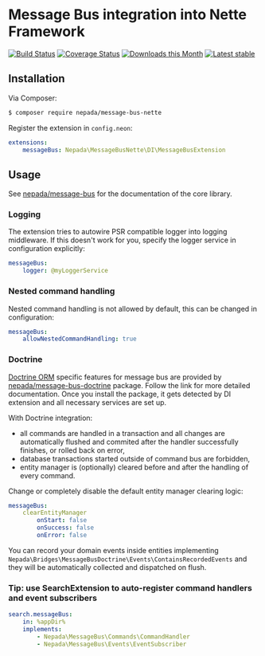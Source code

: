 Message Bus integration into Nette Framework
============================================

[![Build Status](https://travis-ci.org/nepada/message-bus-nette.svg?branch=master)](https://travis-ci.org/nepada/message-bus-nette)
[![Coverage Status](https://coveralls.io/repos/github/nepada/message-bus-nette/badge.svg?branch=master)](https://coveralls.io/github/nepada/message-bus-nette?branch=master)
[![Downloads this Month](https://img.shields.io/packagist/dm/nepada/message-bus-nette.svg)](https://packagist.org/packages/nepada/message-bus-nette)
[![Latest stable](https://img.shields.io/packagist/v/nepada/message-bus-nette.svg)](https://packagist.org/packages/nepada/message-bus-nette)


Installation
------------

Via Composer:

```sh
$ composer require nepada/message-bus-nette
```

Register the extension in `config.neon`:
```yaml
extensions:
    messageBus: Nepada\MessageBusNette\DI\MessageBusExtension
```


Usage
-----

See [nepada/message-bus](https://github.com/nepada/message-bus) for the documentation of the core library.

### Logging

The extension tries to autowire PSR compatible logger into logging middleware. If this doesn't work for you, specify the logger service in configuration explicitly:
```yaml
messageBus:
    logger: @myLoggerService
```

### Nested command handling

Nested command handling is not allowed by default, this can be changed in configuration:
```yaml
messageBus:
    allowNestedCommandHandling: true
```

### Doctrine

[Doctrine ORM](https://github.com/doctrine/orm) specific features for message bus are provided by [nepada/message-bus-doctrine](https://github.com/nepada/message-bus-doctrine) package.
Follow the link for more detailed documentation.
Once you install the package, it gets detected by DI extension and all necessary services are set up.

With Doctrine integration:
- all commands are handled in a transaction and all changes are automatically flushed and commited after the handler successfully finishes, or rolled back on error,
- database transactions started outside of command bus are forbidden,
- entity manager is (optionally) cleared before and after the handling of every command.

Change or completely disable the default entity manager clearing logic:
```yaml
messageBus:
    clearEntityManager
        onStart: false
        onSuccess: false
        onError: false
``` 

You can record your domain events inside entities implementing `Nepada\Bridges\MessageBusDoctrine\Events\ContainsRecordedEvents` and they will be automatically collected and dispatched on flush.

### Tip: use SearchExtension to auto-register command handlers and event subscribers

```yaml
search.messageBus:
    in: %appDir%
    implements:
        - Nepada\MessageBus\Commands\CommandHandler
        - Nepada\MessageBus\Events\EventSubscriber
```
